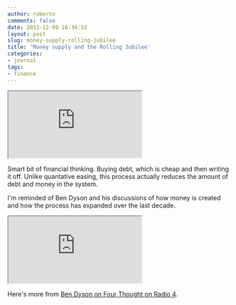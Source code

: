 ```yaml
---
author: roberto
comments: false
date: 2012-12-09 16:34:33
layout: post
slug: money-supply-rolling-jubilee
title: 'Money supply and the Rolling Jubilee'
categories:
- journal
tags:
- finance
---
```

<div class="margin-below-double"><div class="embed-container"><iframe src="http://www.youtube.com/embed/1Qs9w1XlJKE?rel=0"></iframe></div></div>

Smart bit of financial thinking. Buying debt, which is cheap and then writing it off. Unlike quantative easing, this process actually reduces the amount of debt and money in the system.

I'm reminded of Ben Dyson and his discussions of how money is created and how the process has expanded over the last decade.

<div class="margin-below-double"><div class="embed-container"><iframe src="http://www.youtube.com/embed/fJqf5kNlVgg?rel=0"></iframe></div></div>

Here's more from [Ben Dyson on Four Thought on Radio 4](http://www.bbc.co.uk/programmes/b01ngmjr).
